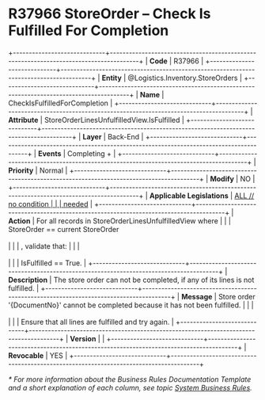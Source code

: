 ﻿---
erp.type: business-rule
erp.entity: Logistics.Inventory.StoreOrders
---

# R37966 StoreOrder – Check Is Fulfilled For Completion
+-----------------------------+---------------------------------------------------------------------------------------+
| **Code**                    | R37966                                                                                |
+-----------------------------+---------------------------------------------------------------------------------------+
| **Entity**                  | @Logistics.Inventory.StoreOrders                                                      |
+-----------------------------+---------------------------------------------------------------------------------------+
| **Name**                    | CheckIsFulfilledForCompletion                                                         |
+-----------------------------+---------------------------------------------------------------------------------------+
| **Attribute**               | StoreOrderLinesUnfulfilledView.IsFulfilled                                            |
+-----------------------------+---------------------------------------------------------------------------------------+
| **Layer**                   | Back-End                                                                              |
+-----------------------------+---------------------------------------------------------------------------------------+
| **Events**                  | Completing +                                                                          |
+-----------------------------+---------------------------------------------------------------------------------------+
| **Priority**                | Normal                                                                                |
+-----------------------------+---------------------------------------------------------------------------------------+
| **Modify**                  | NO                                                                                    |
+-----------------------------+---------------------------------------------------------------------------------------+
| **Applicable Legislations** | [ALL // no condition                                                                  |
|                             | needed](xref:applicable-legislations)                                                 |
+-----------------------------+---------------------------------------------------------------------------------------+
| **Action**                  | For all records in StoreOrderLinesUnfulfilledView where                               |
|                             | StoreOrder == current StoreOrder <br/><br/>                                           |
|                             | , validate that:                                                                      |
|                             | <br/><br/>                                                                            |
|                             | IsFulfilled == True.                                                                  |
+-----------------------------+---------------------------------------------------------------------------------------+
| **Description**             | The store order can not be completed, if any of its lines is not fulfilled.           |
+-----------------------------+---------------------------------------------------------------------------------------+
| **Message**                 | Store order '{DocumentNo}' cannot be completed because it has not been fulfilled.     |
|                             | <br/><br/>                                                                            |
|                             | Ensure that all lines are fulfilled and try again.                                                                                      |
+-----------------------------+---------------------------------------------------------------------------------------+
| **Version**                 |                                                                                       |
+-----------------------------+---------------------------------------------------------------------------------------+
| **Revocable**               | YES                                                                                    |
+-----------------------------+---------------------------------------------------------------------------------------+

*\* For more information about the Business Rules Documentation Template and a short explanation of each column, see
topic [System Business Rules](../templates/template-description-system-business-rules.md).*
